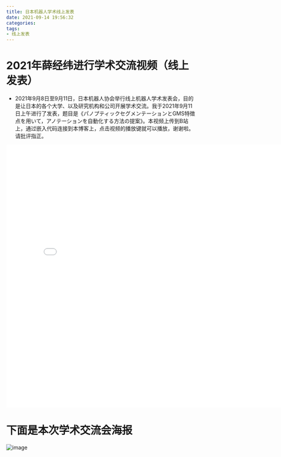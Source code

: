 ```yaml
---
title: 日本机器人学术线上发表
date: 2021-09-14 19:56:32
categories: 
tags:
- 线上发表
---
```




# 2021年薛经纬进行学术交流视频（线上发表）

- ​        2021年9月8日至9月11日，日本机器人协会举行线上机器人学术发表会，目的是让日本的各个大学、以及研究机构和公司开展学术交流。我于2021年9月11日上午进行了发表，题目是《パノプティックセグメンテーションとGMS特徴点を用いて，アノテーションを自動化する方法の提案》。本视频上传到B站上，通过嵌入代码连接到本博客上，点击视频的播放键就可以播放，谢谢啦。请批评指正。

<iframe width="800" height="700 " src="//player.bilibili.com/player.html?aid=890478232&bvid=BV1zP4y1Y7gT&cid=407676937&page=1" scrolling="no" border="0" frameborder="no" framespacing="0" allowfullscreen="true"> </iframe>









# 下面是本次学术交流会海报



![image](https://user-images.githubusercontent.com/50350039/133247758-22339356-fd5f-45d9-ad39-8de6ff45e593.png)